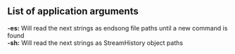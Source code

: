 ## List of application arguments

**-es:** Will read the next strings as endsong file paths until a new command is found  
**-sh:** Will read the next strings as StreamHistory object paths  
